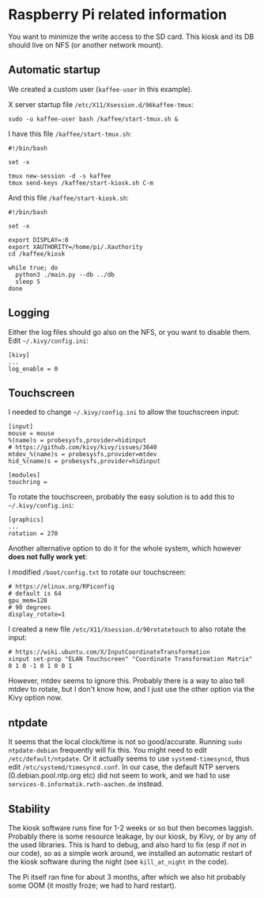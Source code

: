 
# Raspberry Pi related information

You want to minimize the write access to the SD card.
This kiosk and its DB should live on NFS (or another network mount).


## Automatic startup

We created a custom user (`kaffee-user` in this example).

X server startup file `/etc/X11/Xsession.d/96kaffee-tmux`:

    sudo -u kaffee-user bash /kaffee/start-tmux.sh &

I have this file `/kaffee/start-tmux.sh`:

    #!/bin/bash

    set -x

    tmux new-session -d -s kaffee
    tmux send-keys /kaffee/start-kiosk.sh C-m

And this file `/kaffee/start-kiosk.sh`:

    #!/bin/bash

    set -x

    export DISPLAY=:0
    export XAUTHORITY=/home/pi/.Xauthority
    cd /kaffee/kiosk

    while true; do
      python3 ./main.py --db ../db
      sleep 5
    done


## Logging

Either the log files should go also on the NFS, or you want to disable them.
Edit `~/.kivy/config.ini`:

    [kivy]
    ...
    log_enable = 0


## Touchscreen

I needed to change `~/.kivy/config.ini` to allow the touchscreen input:

    [input]
    mouse = mouse
    %(name)s = probesysfs,provider=hidinput
    # https://github.com/kivy/kivy/issues/3640
    mtdev_%(name)s = probesysfs,provider=mtdev
    hid_%(name)s = probesysfs,provider=hidinput

    [modules]
    touchring =


To rotate the touchscreen, probably the easy solution is to add this to `~/.kivy/config.ini`:

    [graphics]
    ...
    rotation = 270

Another alternative option to do it for the whole system, which however **does not fully work yet**:

I modified `/boot/config.txt` to rotate our touchscreen:

    # https://elinux.org/RPiconfig
    # default is 64
    gpu_mem=128
    # 90 degrees
    display_rotate=1

I created a new file `/etc/X11/Xsession.d/90rotatetouch` to also rotate the input:

    # https://wiki.ubuntu.com/X/InputCoordinateTransformation
    xinput set-prop "ELAN Touchscreen" "Coordinate Transformation Matrix" 0 1 0 -1 0 1 0 0 1

However, mtdev seems to ignore this.
Probably there is a way to also tell mtdev to rotate, but I don't know how, and I just use the other option via the Kivy option now.


## ntpdate

It seems that the local clock/time is not so good/accurate.
Running `sudo ntpdate-debian` frequently will fix this.
You might need to edit `/etc/default/ntpdate`.
Or it actually seems to use `systemd-timesyncd`, thus edit `/etc/systemd/timesyncd.conf`.
In our case, the default NTP servers (0.debian.pool.ntp.org etc) did not seem to work,
and we had to use `services-0.informatik.rwth-aachen.de` instead.


## Stability

The kiosk software runs fine for 1-2 weeks or so but then becomes laggish.
Probably there is some resource leakage, by our kiosk, by Kivy, or by any of the used libraries.
This is hard to debug, and also hard to fix (esp if not in our code), so as a simple work around,
we installed an automatic restart of the kiosk software during the night (see `kill_at_night` in the code).

The Pi itself ran fine for about 3 months, after which we also hit probably some OOM
(it mostly froze; we had to hard restart).
